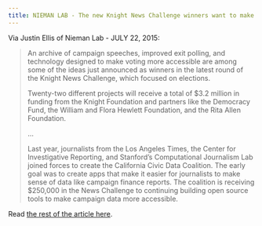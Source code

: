 ```yaml
---
title: NIEMAN LAB - The new Knight News Challenge winners want to make voting easier and election data clearer
---
```


Via Justin Ellis of Nieman Lab - JULY 22, 2015:

> An archive of campaign speeches, improved exit polling, and technology designed to make voting more accessible are among some of the ideas just announced as winners in the latest round of the Knight News Challenge, which focused on elections.
> 
> Twenty-two different projects will receive a total of $3.2 million in funding from the Knight Foundation and partners like the Democracy Fund, the William and Flora Hewlett Foundation, and the Rita Allen Foundation.
> 
> ...
> 
> Last year, journalists from the Los Angeles Times, the Center for Investigative Reporting, and Stanford’s Computational Journalism Lab joined forces to create the California Civic Data Coalition. The early goal was to create apps that make it easier for journalists to make sense of data like campaign finance reports. The coalition is receiving $250,000 in the News Challenge to continuing building open source tools to make campaign data more accessible.

Read [the rest of the article here](http://www.niemanlab.org/2015/07/the-new-knight-news-challenge-winners-want-to-make-voting-easier-and-election-data-clearer/).